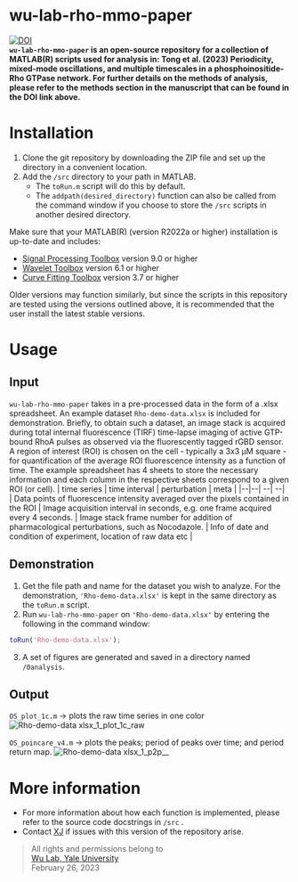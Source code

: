 # wu-lab-rho-mmo-paper

[![DOI](https://zenodo.org/badge/doi/Tong2023paperlink.svg)](http://dx.doi.org/) <br/>
**`wu-lab-rho-mmo-paper` is an open-source repository for a collection of MATLAB(R) scripts used for analysis in: Tong et al. (2023) Periodicity, mixed-mode oscillations, and multiple timescales in a phosphoinositide-Rho GTPase network. For further details on the methods of analysis, please refer to the methods section in the manuscript that can be found in the DOI link above.**

Installation
============

1. Clone the git repository by downloading the ZIP file and set up the directory in a convenient location.
2. Add the `/src` directory to your path in MATLAB.
    - The `toRun.m` script will do this by default.
    - The `addpath(desired_directory)` function can also be called from the command window if you choose to store the `/src`  scripts in another desired directory.

Make sure that your MATLAB(R) (version R2022a or higher) installation is up-to-date and includes:

* [Signal Processing Toolbox](https://www.mathworks.com/products/signal.html) version 9.0 or higher
* [Wavelet Toolbox](https://www.mathworks.com/products/wavelet.html) version 6.1 or higher
* [Curve Fitting Toolbox](https://www.mathworks.com/products/curvefitting.html) version 3.7 or higher

Older versions may function similarly, but since the scripts in this repository are tested using the versions outlined above, it is recommended that the user install the latest stable versions.

Usage
=====
Input
------
`wu-lab-rho-mmo-paper` takes in a pre-processed data in the form of a .xlsx spreadsheet. An example dataset `Rho-demo-data.xlsx` is included for demonstration. Briefly, to obtain such a dataset, an image stack is acquired during total internal fluorescence (TIRF) time-lapse imaging of active GTP-bound RhoA pulses as observed via the fluorescently tagged rGBD sensor. A region of interest (ROI) is chosen on the cell - typically a 3x3 &mu;M square - for quantification of the average ROI fluorescence intensity as a function of time. The example spreadsheet has 4 sheets to store the necessary information and each column in the respective sheets correspond to a given ROI (or cell).
| time series | time interval | perturbation | meta |
|--|--| --| --|
| Data points of fluorescence intensity averaged over the pixels contained in the ROI | Image acquisition interval in seconds, e.g. one frame acquired every 4 seconds. | Image stack frame number for addition of pharmacological perturbations, such as Nocodazole. |  Info of date and condition of experiment, location of raw data etc  |

Demonstration
------
  1. Get the file path and name for the dataset you wish to analyze. For the demonstration, `'Rho-demo-data.xlsx'` is kept in the same directory as the `toRun.m` script.
  2. Run `wu-lab-rho-mmo-paper` on `'Rho-demo-data.xlsx'` by entering the following in the command window:
```matlab
toRun('Rho-demo-data.xlsx');
```
 3. A set of figures are generated and saved in a directory named `/0analysis`. 

Output
------
`OS_plot_1c.m` &rarr; plots the raw time series in one color
![Rho-demo-data xlsx_1_plot_1c_raw](https://user-images.githubusercontent.com/33842377/221711043-b4c2473d-0141-4f4c-9a9f-0e297de8d258.png)

`OS_poincare_v4.m` &rarr; plots the peaks; period of peaks over time; and period return map.
![Rho-demo-data xlsx_1_p2p__](https://user-images.githubusercontent.com/33842377/221711369-da72219b-0f61-4ba8-b19f-aaf07ff8330b.png)


More information
================
* For more information about how each function is implemented, please refer to the source code docstrings in  `/src` . 
* Contact [XJ](xj.xu@yale.edu ) if issues with this version of the repository arise.
> All rights and permissions belong to <br/>
> [Wu Lab, Yale University](https://medicine.yale.edu/lab/wu/) <br/>
> February 26, 2023
